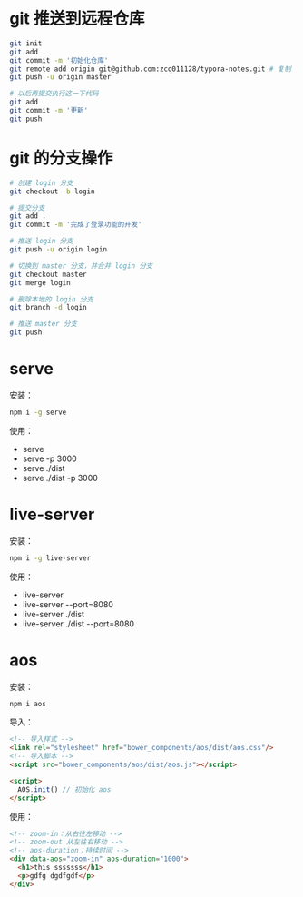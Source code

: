 # git 推送到远程仓库

```sh
git init
git add .
git commit -m '初始化仓库'
git remote add origin git@github.com:zcq011128/typora-notes.git # 复制 github 里面的 SSH 路径
git push -u origin master

# 以后再提交执行这一下代码
git add .
git commit -m '更新'
git push
```

# git 的分支操作

```bash
# 创建 login 分支
git checkout -b login

# 提交分支
git add .
git commit -m '完成了登录功能的开发'

# 推送 login 分支
git push -u origin login

# 切换到 master 分支，并合并 login 分支
git checkout master
git merge login

# 删除本地的 login 分支
git branch -d login

# 推送 master 分支
git push
```

# serve

安装：

```bash
npm i -g serve
```

使用：

- serve
- serve -p 3000
- serve ./dist
- serve ./dist -p 3000

# live-server

安装：

```bash
npm i -g live-server
```

使用：

- live-server
- live-server --port=8080
- live-server ./dist
- live-server ./dist --port=8080

# aos

安装：

```bash
npm i aos
```

导入：

```html
<!-- 导入样式 -->
<link rel="stylesheet" href="bower_components/aos/dist/aos.css"/>
<!-- 导入脚本 -->
<script src="bower_components/aos/dist/aos.js"></script>

<script>
  AOS.init() // 初始化 aos
</script>
```

使用：

```html
<!-- zoom-in：从右往左移动 -->
<!-- zoom-out 从左往右移动 -->
<!-- aos-duration：持续时间 -->
<div data-aos="zoom-in" aos-duration="1000">
  <h1>this sssssss</h1>
  <p>gdfg dgdfgdf</p>
</div>
```
